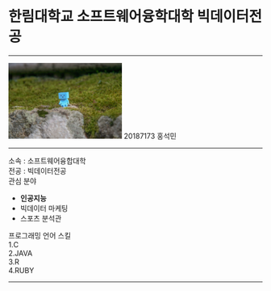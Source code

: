 # 한림대학교 소프트웨어융학대학 빅데이터전공
---
<img src = git_image.jpg height=150 width=225>
20187173 홍석민

---
소속 : 소프트웨어융합대학   
전공 : 빅데이터전공   
관심 분야      
* **인공지능**
* 빅데이터 마케팅
* 스포츠 분석관

프로그래밍 언어 스킬   
1.C   
2.JAVA   
3.R   
4.RUBY   


----------------------
